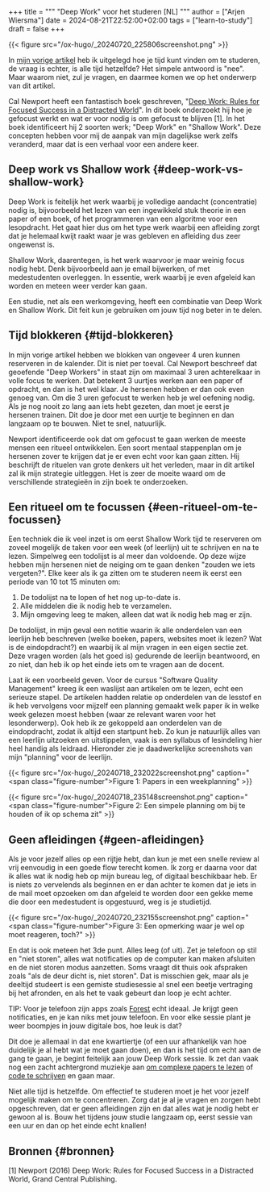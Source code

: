 +++
title = """
  "Deep Work" voor het studeren [NL]
  """
author = ["Arjen Wiersma"]
date = 2024-08-21T22:52:00+02:00
tags = ["learn-to-study"]
draft = false
+++

{{< figure src="/ox-hugo/_20240720_225806screenshot.png" >}}

In [mijn vorige artikel](/posts/leren-studeren-tijd-vinden/) heb ik uitgelegd hoe je tijd kunt vinden om te studeren, de vraag is echter, is alle tijd hetzelfde? Het simpele antwoord is "nee". Maar waarom niet, zul je vragen, en daarmee komen we op het onderwerp van dit artikel.

Cal Newport heeft een fantastisch boek geschreven, "[Deep Work: Rules for Focused Success in a Distracted World](https://www.bol.com/nl/nl/p/deep-work/9200000047340481/?bltgh=ujEmm8L1hL083Qs4-KJKSQ.2_18.19.ProductTitle)". In dit boek onderzoekt hij hoe je gefocust werkt en wat er voor nodig is om gefocust te blijven [1]. In het boek identificeert hij 2 soorten werk; "Deep Work" en "Shallow Work". Deze concepten hebben voor mij de aanpak van mijn dagelijkse werk zelfs veranderd, maar dat is een verhaal voor een andere keer.


## Deep work vs Shallow work {#deep-work-vs-shallow-work}

Deep Work is feitelijk het werk waarbij je volledige aandacht (concentratie) nodig is, bijvoorbeeld het lezen van een ingewikkeld stuk theorie in een paper of een boek, of het programmeren van een algoritme voor een lesopdracht. Het gaat hier dus om het type werk waarbij een afleiding zorgt dat je helemaal kwijt raakt waar je was gebleven en afleiding dus zeer ongewenst is.

Shallow Work, daarentegen, is het werk waarvoor je maar weinig focus nodig hebt. Denk bijvoorbeeld aan je email bijwerken, of met medestudenten overleggen. In essentie, werk waarbij je even afgeleid kan worden en meteen weer verder kan gaan.

Een studie, net als een werkomgeving, heeft een combinatie van Deep Work en Shallow Work. Dit feit kun je gebruiken om jouw tijd nog beter in te delen.


## Tijd blokkeren {#tijd-blokkeren}

In mijn vorige artikel hebben we blokken van ongeveer 4 uren kunnen reserveren in de kalender. Dit is niet per toeval. Cal Newport beschreef dat geoefende "Deep Workers" in staat zijn om maximaal 3 uren achterelkaar in volle focus te werken. Dat betekent 3 uurtjes werken aan een paper of opdracht, en dan is het wel klaar. Je hersenen hebben er dan ook even genoeg van. Om die 3 uren gefocust te werken heb je wel oefening nodig. Als je nog nooit zo lang aan iets hebt gezeten, dan moet je eerst je hersenen trainen. Dit doe je door met een uurtje te beginnen en dan langzaam op te bouwen. Niet te snel, natuurlijk.

Newport identificeerde ook dat om gefocust te gaan werken de meeste mensen een ritueel ontwikkelen. Een soort mentaal stappenplan om je hersenen zover te krijgen dat je er even echt voor kan gaan zitten. Hij beschrijft de rituelen van grote denkers uit het verleden, maar in dit artikel zal ik mijn strategie uitleggen. Het is zeer de moeite waard om de verschillende strategieën in zijn boek te onderzoeken.


## Een ritueel om te focussen {#een-ritueel-om-te-focussen}

Een techniek die ik veel inzet is om eerst Shallow Work tijd te reserveren om zoveel mogelijk de taken voor een week (of leerlijn) uit te schrijven en na te lezen. Simpelweg een todolijst is al meer dan voldoende. Op deze wijze hebben mijn hersenen niet de neiging om te gaan denken "zouden we iets vergeten?". Elke keer als ik ga zitten om te studeren neem ik eerst een periode van 10 tot 15 minuten om:

1.  De todolijst na te lopen of het nog up-to-date is.
2.  Alle middelen die ik nodig heb te verzamelen.
3.  Mijn omgeving leeg te maken, alleen dat wat ik nodig heb mag er zijn.

De todolijst, in mijn geval een notitie waarin ik alle onderdelen van een leerlijn heb beschreven (welke boeken, papers, websites moet ik lezen? Wat is de eindopdracht?) en waarbij ik al mijn vragen in een eigen sectie zet. Deze vragen worden (als het goed is) gedurende de leerlijn beantwoord, en zo niet, dan heb ik op het einde iets om te vragen aan de docent.

Laat ik een voorbeeld geven. Voor de cursus "Software Quality Management" kreeg ik een waslijst aan artikelen om te lezen, echt een serieuze stapel. De artikelen hadden relatie op onderdelen van de lesstof en ik heb vervolgens voor mijzelf een planning gemaakt welk paper ik in welke week gelezen moest hebben (waar ze relevant waren voor het lesonderwerp). Ook heb ik ze gekoppeld aan onderdelen van de eindopdracht, zodat ik altijd een startpunt heb. Zo kun je natuurlijk alles van een leerlijn uitzoeken en uitstippelen, vaak is een syllabus of lesindeling hier heel handig als leidraad. Hieronder zie je daadwerkelijke screenshots van mijn "planning" voor de leerlijn.

{{< figure src="/ox-hugo/_20240718_232022screenshot.png" caption="<span class=\"figure-number\">Figure 1: </span>Papers in een weekplanning" >}}

{{< figure src="/ox-hugo/_20240718_235148screenshot.png" caption="<span class=\"figure-number\">Figure 2: </span>Een simpele planning om bij te houden of ik op schema zit" >}}


## Geen afleidingen {#geen-afleidingen}

Als je voor jezelf alles op een rijtje hebt, dan kun je met een snelle review al vrij eenvoudig in een goede flow terecht komen. Ik zorg er daarna voor dat ik alles wat ik nodig heb op mijn bureau leg, of digitaal beschikbaar heb. Er is niets zo vervelends als beginnen en er dan achter te komen dat je iets in de mail moet opzoeken om dan afgeleid te worden door een gekke meme die door een medestudent is opgestuurd, weg is je studietijd.

{{< figure src="/ox-hugo/_20240720_232155screenshot.png" caption="<span class=\"figure-number\">Figure 3: </span>Een opmerking waar je wel op moet reageren, toch?" >}}

En dat is ook meteen het 3de punt. Alles leeg (of uit). Zet je telefoon op stil en "niet storen", alles wat notificaties op de computer kan maken afsluiten en de niet storen modus aanzetten. Soms vraagt dit thuis ook afspraken zoals "als de deur dicht is, niet storen". Dat is misschien gek, maar als je deeltijd studeert is een gemiste studiesessie al snel een beetje vertraging bij het afronden, en als het te vaak gebeurt dan loop je echt achter.

<div class="tip">

TIP: Voor je telefoon zijn apps zoals [Forest](https://play.google.com/store/apps/details?id=cc.forestapp&hl=en_US) echt ideaal. Je krijgt geen notificaties, en je kan niks met jouw telefoon. En voor elke sessie plant je weer boompjes in jouw digitale bos, hoe leuk is dat?

</div>

Dit doe je allemaal in dat ene kwartiertje (of een uur afhankelijk van hoe duidelijk je al hebt wat je moet gaan doen), en dan is het tijd om echt aan de gang te gaan, je begint feitelijk aan jouw Deep Work sessie. Ik zet dan vaak nog een zacht achtergrond muziekje aan [om complexe papers te lezen](https://open.spotify.com/playlist/37i9dQZF1DWWQRwui0ExPn?si=79cc43e7aee74238) of [code te schrijven](https://open.spotify.com/playlist/67Jf1k8YK6Rkik3KmCkRay?si=ab552a98d2394727) en gaan maar.

Niet alle tijd is hetzelfde. Om effectief te studeren moet je het voor jezelf mogelijk maken om te concentreren. Zorg dat je al je vragen en zorgen hebt opgeschreven, dat er geen afleidingen zijn en dat alles wat je nodig hebt er gewoon al is. Bouw het tijdens jouw studie langzaam op, eerst sessie van een uur en dan op het einde echt knallen!


## Bronnen {#bronnen}

[1] Newport (2016) Deep Work: Rules for Focused Success in a Distracted World, Grand Central Publishing.
